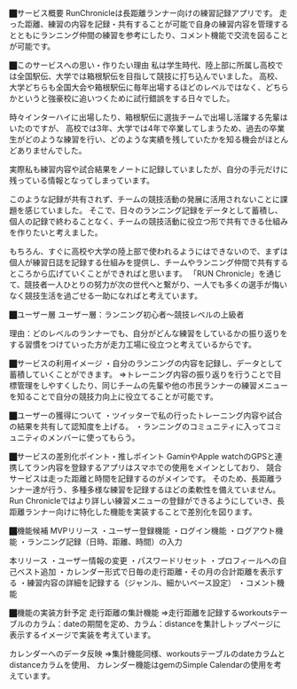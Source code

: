 ⬛︎サービス概要
RunChronicleは長距離ランナー向けの練習記録アプリです。
走った距離、練習の内容を記録・共有することが可能で自身の練習内容を管理するとともにランニング仲間の練習を参考にしたり、コメント機能で交流を図ることが可能です。

⬛︎このサービスへの思い・作りたい理由
私は学生時代、陸上部に所属し高校では全国駅伝、大学では箱根駅伝を目指して競技に打ち込んでいました。
高校、大学どちらも全国大会や箱根駅伝に毎年出場するほどのレベルではなく、どちらかというと強豪校に追いつくために試行錯誤をする日々でした。

時々インターハイに出場したり、箱根駅伝に選抜チームで出場し活躍する先輩はいたのですが、 高校では3年、大学では4年で卒業してしまうため、過去の卒業生がどのような練習を行い、どのような実績を残していたかを知る機会がほとんどありませんでした。

実際私も練習内容や試合結果をノートに記録していましたが、自分の手元だけに残っている情報となってしまっています。

このような記録が共有されず、チームの競技活動の発展に活用されないことに課題を感じていました。
そこで、日々のランニング記録をデータとして蓄積し、個人の記録で終わることなく、チームの競技活動に役立つ形で共有できる仕組みを作りたいと考えました。

もちろん、すぐに高校や大学の陸上部で使われるようにはできないので、まずは個人が練習日誌を記録する仕組みを提供し、チームやランニング仲間で共有するところから広げていくことができればと思います。 「RUN Chronicle」を通じて、競技者一人ひとりの努力が次の世代へと繋がり、一人でも多くの選手が悔いなく競技生活を過ごせる一助になればと考えています。

⬛︎ユーザー層
ユーザー層：ランニング初心者〜競技レベルの上級者

理由：どのレベルのランナーでも、自分がどんな練習をしているかの振り返りをする習慣をつけていった方が走力工場に役立つと考えているからです。

⬛︎サービスの利用イメージ
・自分のランニングの内容を記録し、データとして蓄積していくことができます。
=>トレーニング内容の振り返りを行うことで目標管理をしやすくしたり、同じチームの先輩や他の市民ランナーの練習メニューを知ることで自分の競技力向上に役立てることが可能です。

⬛︎ユーザーの獲得について
・ツイッターで私の行ったトレーニング内容や試合の結果を共有して認知度を上げる。
・ランニングのコミュニティに入ってコミュニティのメンバーに使ってもらう。

⬛︎サービスの差別化ポイント・推しポイント
GaminやApple watchのGPSと連携してラン内容を登録するアプリはスマホでの使用をメインとしており、 競合サービスは走った距離と時間を記録するのがメインです。
そのため、長距離ランナー達が行う、多種多様な練習を記録するほどの柔軟性を備えていません。
Run Chronicleではより詳しい練習メニューの登録ができるようにしていき、長距離ランナー向けに特化した機能を実装することで差別化を図ります。

⬛︎機能候補
MVPリリース ・ユーザー登録機能 ・ログイン機能 ・ログアウト機能 ・ランニング記録（日時、距離、時間）の入力

本リリース ・ユーザー情報の変更 ・パスワードリセット ・プロフィールへの自己ベスト追加 ・カレンダー形式で日毎の走行距離・その月の合計距離を表示する ・練習内容の詳細を記録する（ジャンル、細かいペース設定） ・コメント機能


⬛︎機能の実装方針予定
走行距離の集計機能
=>走行距離を記録するworkoutsテーブルのカラム：dateの期間を定め、カラム：distanceを集計しトップページに表示するイメージで実装を考えています。

カレンダーへのデータ反映
=>集計機能同様、workoutsテーブルのdateカラムとdistanceカラムを使用、 カレンダー機能はgemのSimple Calendarの使用を考えています。

